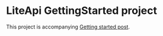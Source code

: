 # LiteApi GettingStarted project

This project is accompanying [Getting started post](http://liteapi.net/getting-started).